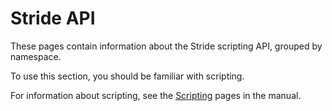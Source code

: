 ﻿# Stride API

These pages contain information about the Stride scripting API, grouped by namespace. 

To use this section, you should be familiar with scripting. 

For information about scripting, see the [Scripting](../manual/scripts/index.md) pages in the manual.